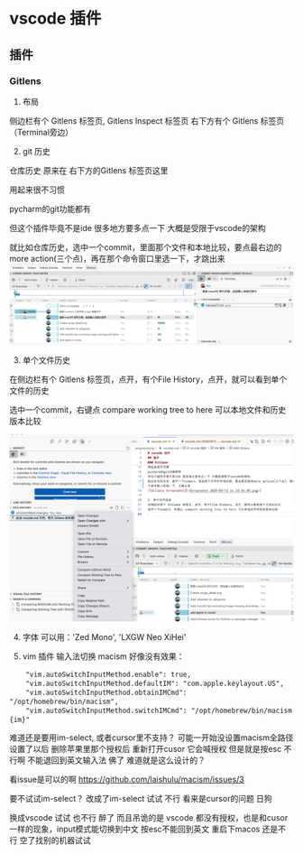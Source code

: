 # vscode 插件

## 插件

### Gitlens

1. 布局

侧边栏有个 Gitlens 标签页, Gitlens Inspect 标签页
右下方有个 Gitlens 标签页（Terminal旁边）

2. git 历史

仓库历史 原来在 右下方的Gitlens 标签页这里

用起来很不习惯

pycharm的git功能都有

但这个插件毕竟不是ide 很多地方要多点一下 大概是受限于vscode的架构

就比如仓库历史，选中一个commit，里面那个文件和本地比较，要点最右边的more action(三个点)，再在那个命令窗口里选一下，才跳出来
![Gitlens Screenshot](<Screenshot 2025-03-12 at 23.54.05.png>)

3. 单个文件历史

在侧边栏有个 Gitlens 标签页，点开，有个File History，点开，就可以看到单个文件的历史

选中一个commit，右键点 compare working tree to here 可以本地文件和历史版本比较

![Screenshot 2025-03-13 at 00.06.42.png](<Screenshot 2025-03-13 at 00.06.42.png>)


4. 字体
可以用：'Zed Mono', 'LXGW Neo XiHei'

5. vim 插件 输入法切换
macism 好像没有效果：
```
    "vim.autoSwitchInputMethod.enable": true,
    "vim.autoSwitchInputMethod.defaultIM": "com.apple.keylayout.US",
    "vim.autoSwitchInputMethod.obtainIMCmd": "/opt/homebrew/bin/macism",
    "vim.autoSwitchInputMethod.switchIMCmd": "/opt/homebrew/bin/macism {im}"
```

难道还是要用im-select, 或者cursor里不支持？
可能一开始没设置macism全路径
设置了以后
删除苹果里那个授权后 重新打开cusor 它会喊授权
但是就是按esc 不行啊 不能退回到英文输入法 佛了 难道就是这么设计的？

看issue是可以的啊 https://github.com/laishulu/macism/issues/3

要不试试im-select？
改成了im-select 试试 不行 看来是cursor的问题 日狗

换成vscode 试试
也不行 醉了 而且吊诡的是 vscode 都没有授权，也是和cusor一样的现象，input模式能切换到中文
按esc不能回到英文
重启下macos
还是不行
空了找别的机器试试
